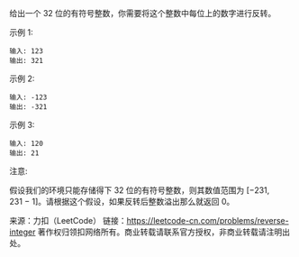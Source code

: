 给出一个 32 位的有符号整数，你需要将这个整数中每位上的数字进行反转。

示例 1:
```text
输入: 123
输出: 321
```

示例 2:
```text
输入: -123
输出: -321
```

示例 3:
```text
输入: 120
输出: 21
```

注意:

假设我们的环境只能存储得下 32 位的有符号整数，则其数值范围为 [−231,  231 − 1]。请根据这个假设，如果反转后整数溢出那么就返回 0。

来源：力扣（LeetCode）
链接：https://leetcode-cn.com/problems/reverse-integer
著作权归领扣网络所有。商业转载请联系官方授权，非商业转载请注明出处。